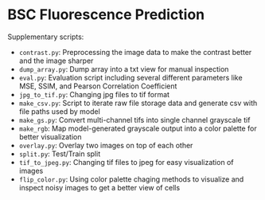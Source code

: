 # BSC Fluorescence Prediction


Supplementary scripts:
- `contrast.py`: Preprocessing the image data to make the contrast better and the image sharper
- `dump_array.py`: Dump array into a txt view for manual inspection
- `eval.py`: Evaluation script including several different parameters like MSE, SSIM, and Pearson Correlation Coefficient
- `jpg_to_tif.py`: Changing jpg files to tif format
- `make_csv.py`: Script to iterate raw file storage data and generate csv with file paths used by model
- `make_gs.py`: Convert multi-channel tifs into single channel grayscale tif
- `make_rgb`: Map model-generated grayscale output into a color palette for better visualization
- `overlay.py`: Overlay two images on top of each other
- `split.py`: Test/Train split
- `tif_to_jpeg.py`: Changing tif files to jpeg for easy visualization of images
- `flip_color.py`: Using color palette chaging methods to visualize and inspect noisy images to get a better view of cells